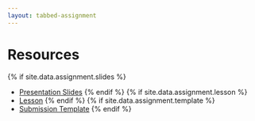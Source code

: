 ```yaml
---
layout: tabbed-assignment
---
```


# Resources

{% if site.data.assignment.slides %}
* [Presentation Slides][slides]
{% endif %}
{% if site.data.assignment.lesson %}
* [Lesson][]
{% endif %}
{% if site.data.assignment.template %}
* [Submission Template][template]
{% endif %}

<!-- Don't edit links here, change them in _data/assignment.yml instead, -->

[lesson]: <{{site.data.assignment.lesson}}>
[template]: <{{site.data.assignment.template}}>

[slides]: <{{site.data.assignment.slides}}>
